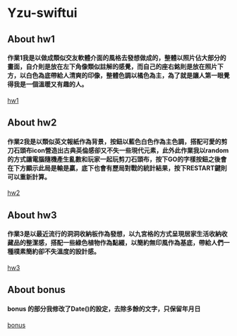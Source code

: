 # Yzu-swiftui
## About hw1
#### 作業1我是以做成類似交友軟體介面的風格去發想做成的，整體以照片佔大部分的畫面，自介則是放在左下角像類似註解的感覺，而自己的座右銘則是放在照片下方，以白色為底帶給人清爽的印像，整體色調以橘色為主，為了就是讓人第一眼覺得我是一個溫暖又有趣的人。
[hw1](https://github.com/AmilyC/Yzu-swiftui/blob/main/hw1.md)
## About hw2
#### 作業2我是以類似英文報紙作為背景，按鈕以藍色白色作為主色調，搭配可愛的剪刀石頭布icon營造出古典英倫感卻又不失一些現代元素，此外此作業我以random的方式讓電腦隨機產生亂數和玩家一起玩剪刀石頭布，按下GO的字樣按鈕之後會在下方顯示此局是輸是贏，底下也會有歷局對戰的統計結果，按下RESTART鍵則可以重新計算。
[hw2](https://github.com/AmilyC/Yzu-swiftui/blob/main/HW2.md)
## About hw3
#### 作業3是以最近流行的洞洞收納板作為發想，以九宮格的方式呈現居家生活收納收藏品的整潔感，搭配一些綠色植物作為點綴，以簡約無印風作為基底，帶給人們一種樸素簡約卻不失溫度的設計感。
[hw3](https://github.com/AmilyC/Yzu-swiftui/blob/main/HW3.md)
## About bonus
#### bonus 的部分我修改了Date()的設定，去除多餘的文字，只保留年月日
[bonus](https://github.com/AmilyC/Yzu-swiftui/blob/main/bonus.md)

